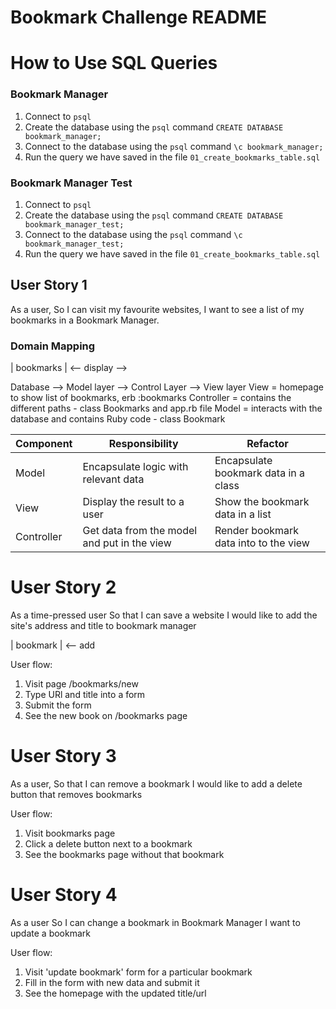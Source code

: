 # Bookmark Challenge README

# How to Use SQL Queries
### Bookmark Manager
1. Connect to ```psql```
2. Create the database using the ```psql``` command ```CREATE DATABASE bookmark_manager;```
3. Connect to the database using the ```psql``` command ```\c bookmark_manager;```
4. Run the query we have saved in the file ```01_create_bookmarks_table.sql```  
### Bookmark Manager Test
1. Connect to ```psql```
2. Create the database using the ```psql``` command ```CREATE DATABASE bookmark_manager_test;```
3. Connect to the database using the ```psql``` command ```\c bookmark_manager_test;```
4. Run the query we have saved in the file ```01_create_bookmarks_table.sql```  

## User Story 1
As a user,
So I can visit my favourite websites,
I want to see a list of my bookmarks in a Bookmark Manager.

### Domain Mapping
| bookmarks | <-- display -->

Database --> Model layer --> Control Layer --> View layer
View = homepage to show list of bookmarks, erb :bookmarks
Controller = contains the different paths - class Bookmarks and app.rb file
Model = interacts with the database and contains Ruby code - class Bookmark

| Component   | Responsibility                                | Refactor                                |
|------------ |---------------------------------------------  |---------------------------------------- |
| Model       | Encapsulate logic with relevant data          | Encapsulate bookmark data in a class    |
| View        | Display the result to a user                  | Show the bookmark data in a list        |
| Controller  | Get data from the model and put in the view   | Render bookmark data into to the view

# User Story 2
As a time-pressed user
So that I can save a website
I would like to add the site's address and title to bookmark manager

| bookmark | <-- add

User flow:
1. Visit page /bookmarks/new
2. Type URl and title into a form
3. Submit the form
4. See the new book on /bookmarks page

# User Story 3
As a user,
So that I can remove a bookmark
I would like to add a delete button that removes bookmarks

User flow:
1. Visit bookmarks page
2. Click a delete button next to a bookmark
3. See the bookmarks page without that bookmark 

# User Story 4
As a user
So I can change a bookmark in Bookmark Manager
I want to update a bookmark

User flow:
1. Visit 'update bookmark' form for a particular bookmark
2. Fill in the form with new data and submit it
3. See the homepage with the updated title/url
